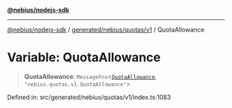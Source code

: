 [**@nebius/nodejs-sdk**](../../../../../README.md)

***

[@nebius/nodejs-sdk](../../../../../README.md) / [generated/nebius/quotas/v1](../README.md) / QuotaAllowance

# Variable: QuotaAllowance

> **QuotaAllowance**: `MessageFns`\<[`QuotaAllowance`](../interfaces/QuotaAllowance.md), `"nebius.quotas.v1.QuotaAllowance"`\>

Defined in: src/generated/nebius/quotas/v1/index.ts:1083
